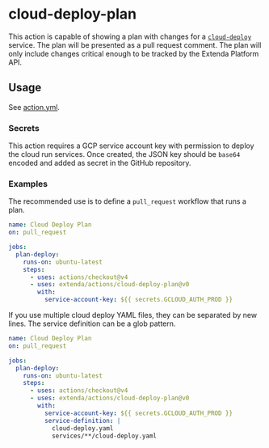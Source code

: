 # cloud-deploy-plan

This action is capable of showing a plan with changes for a [`cloud-deploy`](../cloud-deploy) service.
The plan will be presented as a pull request comment. The plan will only include changes critical enough
to be tracked by the Extenda Platform API.

## Usage

See [action.yml](action.yml).

### Secrets

This action requires a GCP service account key with permission to deploy the cloud run services.
Once created, the JSON key should be `base64` encoded and added as secret in the GitHub repository.

### Examples

The recommended use is to define a `pull_request` workflow that runs a plan.

```yaml
name: Cloud Deploy Plan
on: pull_request

jobs:
  plan-deploy:
    runs-on: ubuntu-latest
    steps:
      - uses: actions/checkout@v4
      - uses: extenda/actions/cloud-deploy-plan@v0
        with:
          service-account-key: ${{ secrets.GCLOUD_AUTH_PROD }}
```

If you use multiple cloud deploy YAML files, they can be separated by new lines.
The service definition can be a glob pattern.

```yaml
name: Cloud Deploy Plan
on: pull_request

jobs:
  plan-deploy:
    runs-on: ubuntu-latest
    steps:
      - uses: actions/checkout@v4
      - uses: extenda/actions/cloud-deploy-plan@v0
        with:
          service-account-key: ${{ secrets.GCLOUD_AUTH_PROD }}
          service-definition: |
            cloud-deploy.yaml
            services/**/cloud-deploy.yaml
```
